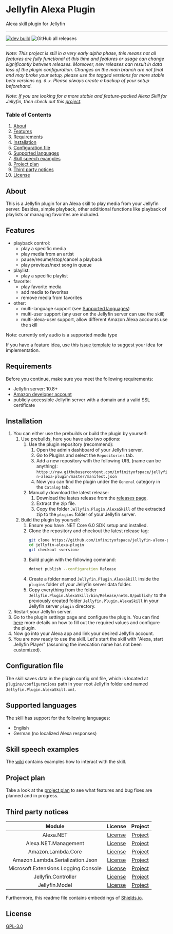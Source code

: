 # Jellyfin Alexa Plugin

Alexa skill plugin for Jellyfin

---

[![dev build](https://github.com/infinityofspace/jellyfin-alexa-plugin/actions/workflows/dev-build.yml/badge.svg)](https://github.com/infinityofspace/jellyfin-alexa-plugin/actions/workflows/dev-build.yml) ![GitHub all releases](https://img.shields.io/github/downloads/infinityofspace/jellyfin-alexa-plugin/total?label=total%20downloads)

---

_Note: This project is still in a very early alpha phase, this means not all features are fully functional at this time and features or usage can change significantly between releases.
Moreover, new releases can result in data loss of the plugin configuration.
Changes on the main branch are not final and may brake your setup, please use the tagged versions for more stable beta versions eg. `0.x`.
Please always create a backup of your setup beforehand._

_Note: If you are looking for a more stable and feature-packed Alexa Skill for Jellyfin, then check out this [project](https://github.com/infinityofspace/jellyfin_alexa_skill)._

### Table of Contents
 1. [About](#about)
 2. [Features](#features)
 3. [Requirements](#requirements)
 4. [Installation](#installation)
 5. [Configuration file](#configuration-file)
 6. [Supported languages](#supported-languages)
 7. [Skill speech examples](#skill-speech-examples)
 8. [Project plan](#project-plan)
 9. [Third party notices](#third-party-notices)
 10. [License](#license)

## About

This is a Jellyfin plugin for an Alexa skill to play media from your Jellyfin server. Besides, simple playback, other additional functions like playback of playlists or managing favorites are included.

## Features

- playback control:
    - play a specific media
    - play media from an artist
    - pause/resume/stop/cancel a playback
    - play previous/next song in queue
- playlist:
    - play a specific playlist
- favorite:
    - play favorite media
    - add media to favorites
    - remove media from favorites
- other:
    - multi-language support (see [Supported languages](#supported-languages))
    - multi-user support (any user on the Jellyfin server can use the skill)
    - multi-alexa-user support, allow different Amazon Alexa accounts use the skill

Note: currently only audio is a supported media type

If you have a feature idea, use this [issue template](https://github.com/infinityofspace/jellyfin-alexa-plugin/issues/new?labels=feature&template=feature_request.md) to suggest your idea for implementation.

## Requirements

Before you continue, make sure you meet the following requirements:
- Jellyfin server: 10.8+
- [Amazon developer account](https://developer.amazon.com/en-US/docs/alexa/ask-overviews/create-developer-account.html)
- publicly accessible Jellyfin server with a domain and a valid SSL certificate

## Installation

1. You can either use the prebuilds or build the plugin by yourself:
   1. Use prebuilds, here you have also two options:
      1. Use the plugin repository (recommend):
         1. Open the admin dashboard of your Jellyfin server.
         2. Go to Plugins and select the `Repositories` tab.
         3. Add a new repository with the following URL (name can be anything): `https://raw.githubusercontent.com/infinityofspace/jellyfin-alexa-plugin/master/manifest.json`
         4. Now you can find the plugin under the `General` category in the `Catalog` tab.
      2. Manually download the latest release:
         1. Download the lastes release from the [releases page](https://github.com/infinityofspace/jellyfin-alexa-plugin/releases).
         2. Extract the zip file.
         3. Copy the folder `Jellyfin.Plugin.AlexaSkill` of the extracted zip to the `plugins` folder of your Jellyfin server.
   2. Build the plugin by yourself:
      1. Ensure you have .NET Core 6.0 SDK setup and installed.
      2. Clone the repository and checkout the latest release tag:
            ```bash
            git clone https://github.com/infinityofspace/jellyfin-alexa-plugin.git
            cd jellyfin-alexa-plugin
            git checkout <version>
            ```
      3. Build plugin with the following command:
            ```bash
            dotnet publish --configuration Release
            ```
      4. Create a folder named `Jellyfin.Plugin.AlexaSkill` inside the `plugins` folder of your Jellyfin server data folder.
      5. Copy everything from the folder `Jellyfin.Plugin.AlexaSkill/bin/Release/net6.0/publish/` to the previously created folder `Jellyfin.Plugin.AlexaSkill` in your Jellyfin server `plugin` directory. 
2. Restart your Jellyfin server.
3. Go to the plugin settings page and configure the plugin. You can find [here](https://github.com/infinityofspace/jellyfin-alexa-plugin/wiki/Configuration) more details on how to fill out the required values and configure the plugin.
4. Now go into your Alexa app and link your desired Jellyfin account.
5. You are now ready to use the skill. Let's start the skill with "Alexa, start Jellyfin Player" (assuming the invocation name has not been customized).

## Configuration file

The skill saves data in the plugin config xml file, which is located at `plugins/configurations` path in your root Jellyfin folder and named `Jellyfin.Plugin.AlexaSkill.xml`.

## Supported languages

The skill has support for the following languages:

- English
- German (no localized Alexa responses)

## Skill speech examples

The [wiki](https://github.com/infinityofspace/jellyfin-alexa-plugin/wiki/Interaction-examples) contains examples how to interact with the skill.

## Project plan

Take a look at the [project plan](https://github.com/infinityofspace/jellyfin-alexa-plugin/projects) to see what features and bug fixes are planned and in progress.

## Third party notices

|                Module                |                                         License                                          |                                                    Project                                                     |
| :----------------------------------: | :--------------------------------------------------------------------------------------: | :------------------------------------------------------------------------------------------------------------: |
|              Alexa.NET               | [License](https://raw.githubusercontent.com/timheuer/alexa-skills-dotnet/master/LICENSE) |                           [Project](https://github.com/timheuer/alexa-skills-dotnet)                           |
|         Alexa.NET.Management         | [License](https://raw.githubusercontent.com/stoiveyp/Alexa.NET.Management/main/LICENSE)  |                          [Project](https://github.com/stoiveyp/Alexa.NET.Management)                           |
|          Amazon.Lambda.Core          |    [License](https://raw.githubusercontent.com/aws/aws-lambda-dotnet/master/LICENSE)     |        [Project](https://github.com/aws/aws-lambda-dotnet/tree/master/Libraries/src/Amazon.Lambda.Core)        |
|   Amazon.Lambda.Serialization.Json   |    [License](https://raw.githubusercontent.com/aws/aws-lambda-dotnet/master/LICENSE)     | [Project](https://github.com/aws/aws-lambda-dotnet/tree/master/Libraries/src/Amazon.Lambda.Serialization.Json) |
| Microsoft.Extensions.Logging.Console |                                       [License](https://raw.githubusercontent.com/dotnet/runtime/main/LICENSE.TXT)                                        |                                                  [Project](https://github.com/dotnet/runtime)                                                   |
|         Jellyfin.Controller          |      [License](https://raw.githubusercontent.com/jellyfin/jellyfin/master/LICENSE)       |                                [Project](https://github.com/jellyfin/jellyfin)                                 |
|            Jellyfin.Model            |      [License](https://raw.githubusercontent.com/jellyfin/jellyfin/master/LICENSE)       |                                [Project](https://github.com/jellyfin/jellyfin)                                 |


Furthermore, this readme file contains embeddings of [Shields.io](https://github.com/badges/shields).

## License

[GPL-3.0](https://github.com/infinityofspace/jellyfin-alexa-plugin/blob/main/LICENSE)
